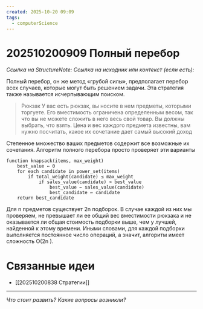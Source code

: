 ```yaml
---
created: 2025-10-20 09:09
tags:
  - computerScience
---
```

# 202510200909 Полный перебор

*Ссылка на StructureNote:*
*Ссылка на исходник или контекст (если есть):* 

Полный перебор, он же метод «грубой силы», предполагает перебор всех случаев, которые могут быть решением задачи. Эта стратегия также называется исчерпывающим поиском.

>Рюкзак У вас есть рюкзак, вы носите в нем предметы, которыми торгуете. Его вместимость ограничена определенным весом, так что вы не можете сложить в него весь свой товар. Вы должны выбрать, что взять. Цена и вес каждого предмета известны, вам нужно посчитать, какое их сочетание дает самый высокий доход

Степенное множество ваших предметов содержит все возможные их сочетания. Алгоритм полного перебора просто проверяет эти варианты

```
function knapsack(items, max_weight)
    best_value ← 0
    for each candidate in power_set(items)
        if total_weight(candidate) ≤ max_weight
            if sales_value(candidate) > best_value
                best_value ← sales_value(candidate)
                best_candidate ← candidate
    return best_candidate
```

Для n предметов существует 2n подборок. В случае каждой из них мы проверяем, не превышает ли ее общий вес вместимости рюкзака и не оказывается ли общая стоимость подборки выше, чем у лучшей, найденной к этому времени. Иными словами, для каждой подборки выполняется постоянное число операций, а значит, алгоритм имеет сложность O(2n ).

# Связанные идеи

- [[202510200838 Стратегии]]

---

*Что стоит развить? Какие вопросы возникли?*
